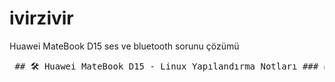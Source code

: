 # ivirzivir
Huawei MateBook D15 ses ve bluetooth sorunu çözümü
<pre> ## 🛠️ Huawei MateBook D15 - Linux Yapılandırma Notları ### ✅ Ses Sorunu Çözümü **Dosya:** `/etc/modprobe.d/alsa-base.conf` ``` options snd-intel-dspcfg dsp_driver=1 # options snd-hda-intel model=dell-headset-multi ``` ### ✅ Bluetooth Sorunu Çözümü (Arch için) ``` sudo pacman -S bluez bluez-utils yay -S rtl8761b-fw sudo systemctl enable --now bluetooth ``` ### 🧱 Kernel Kontrolü ``` uname -r ``` ### 🗃️ Faydalı Dosyalar - `/etc/modprobe.d/alsa-base.conf` </pre>
